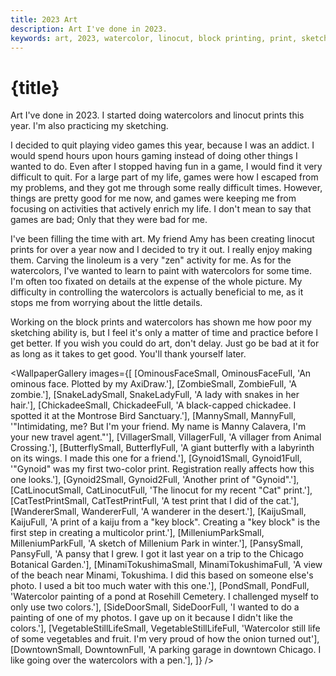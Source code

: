 ```yaml
---
title: 2023 Art
description: Art I've done in 2023.
keywords: art, 2023, watercolor, linocut, block printing, print, sketch
---
```


<script>
  import ChickadeeSmall from '$lib/assets/images/art/2023/Black-capped chickadee.png?w=650&imagetools';
  import PansySmall from '$lib/assets/images/art/2023/Botanical Garden Pansy.png?w=650&imagetools';
  import CatLinocutSmall from '$lib/assets/images/art/2023/Cat linocut.png?w=650&imagetools';
  import CatTestPrintSmall from '$lib/assets/images/art/2023/Cat linocut test print.png?w=650&imagetools';
  import PondSmall from '$lib/assets/images/art/2023/Cemetery pond.png?w=650&imagetools';
  import WandererSmall from '$lib/assets/images/art/2023/Desert wanderer.png?w=650&imagetools';
  import DowntownSmall from '$lib/assets/images/art/2023/Downtown paking garage.png?w=650&imagetools';
  import Gynoid1Small from '$lib/assets/images/art/2023/Gynoid (1).png?w=650&imagetools';
  import Gynoid2Small from '$lib/assets/images/art/2023/Gynoid (2).png?w=650&imagetools';
  import KaijuSmall from '$lib/assets/images/art/2023/Kaiju.png?w=650&imagetools';
  import ButterflySmall from '$lib/assets/images/art/2023/Labyrinthine Butterfly.png?w=650&imagetools';
  import MannySmall from '$lib/assets/images/art/2023/Manny.png?w=650&imagetools';
  import MilleniumParkSmall from '$lib/assets/images/art/2023/Millenium park in winter.png?w=650&imagetools';
  import MinamiTokushimaSmall from '$lib/assets/images/art/2023/Minami, tokushima beach.png?w=650&imagetools';
  import OminousFaceSmall from '$lib/assets/images/art/2023/Ominous Face.png?w=650&imagetools';
  import SideDoorSmall from '$lib/assets/images/art/2023/Side door, night.png?w=650&imagetools';
  import SnakeLadySmall from '$lib/assets/images/art/2023/Snake Lady.png?w=650&imagetools';
  import VegetableStillLifeSmall from '$lib/assets/images/art/2023/Still Life - onion garlic tomato and apples.png?w=650&imagetools';
  import VillagerSmall from '$lib/assets/images/art/2023/Villager.png?w=650&imagetools';
  import ZombieSmall from '$lib/assets/images/art/2023/Zombie.png?w=650&imagetools';

  import ChickadeeFull from '$lib/assets/images/art/2023/Black-capped chickadee.png';
  import PansyFull from '$lib/assets/images/art/2023/Botanical Garden Pansy.png';
  import CatLinocutFull from '$lib/assets/images/art/2023/Cat linocut.png';
  import CatTestPrintFull from '$lib/assets/images/art/2023/Cat linocut test print.png';
  import PondFull from '$lib/assets/images/art/2023/Cemetery pond.png';
  import WandererFull from '$lib/assets/images/art/2023/Desert wanderer.png';
  import DowntownFull from '$lib/assets/images/art/2023/Downtown paking garage.png';
  import Gynoid1Full from '$lib/assets/images/art/2023/Gynoid (1).png';
  import Gynoid2Full from '$lib/assets/images/art/2023/Gynoid (2).png';
  import KaijuFull from '$lib/assets/images/art/2023/Kaiju.png';
  import ButterflyFull from '$lib/assets/images/art/2023/Labyrinthine Butterfly.png';
  import MannyFull from '$lib/assets/images/art/2023/Manny.png';
  import MilleniumParkFull from '$lib/assets/images/art/2023/Millenium park in winter.png';
  import MinamiTokushimaFull from '$lib/assets/images/art/2023/Minami, tokushima beach.png';
  import OminousFaceFull from '$lib/assets/images/art/2023/Ominous Face.png';
  import SideDoorFull from '$lib/assets/images/art/2023/Side door, night.png';
  import SnakeLadyFull from '$lib/assets/images/art/2023/Snake Lady.png';
  import VegetableStillLifeFull from '$lib/assets/images/art/2023/Still Life - onion garlic tomato and apples.png';
  import VillagerFull from '$lib/assets/images/art/2023/Villager.png';
  import ZombieFull from '$lib/assets/images/art/2023/Zombie.png';

  import WallpaperGallery from '$lib/components/WallpaperGallery.svelte';
</script>

# {title}

Art I've done in 2023. I started doing watercolors and linocut prints this year. I'm also practicing my sketching.

I decided to quit playing video games this year, because I was an addict. I would spend hours upon hours gaming instead of doing other things I wanted to do. Even after I stopped having fun in a game, I would find it very difficult to quit. For a large part of my life, games were how I escaped from my problems, and they got me through some really difficult times. However, things are pretty good for me now, and games were keeping me from focusing on activities that actively enrich my life. I don't mean to say that games are bad; Only that they were bad for me.

I've been filling the time with art. My friend Amy has been creating linocut prints for over a year now and I decided to try it out. I really enjoy making them. Carving the linoleum is a very "zen" activity for me. As for the watercolors, I've wanted to learn to paint with watercolors for some time. I'm often too fixated on details at the expense of the whole picture. My difficulty in controlling the watercolors is actually beneficial to me, as it stops me from worrying about the little details.

Working on the block prints and watercolors has shown me how poor my sketching ability is, but I feel it's only a matter of time and practice before I get better. If you wish you could do art, don't delay. Just go be bad at it for as long as it takes to get good. You'll thank yourself later.

<WallpaperGallery
  images={[
    [OminousFaceSmall, OminousFaceFull, 'An ominous face. Plotted by my AxiDraw.'],
    [ZombieSmall, ZombieFull, 'A zombie.'],
    [SnakeLadySmall, SnakeLadyFull, 'A lady with snakes in her hair.'],
    [ChickadeeSmall, ChickadeeFull, 'A black-capped chickadee. I spotted it at the Montrose Bird Sanctuary.'],
    [MannySmall, MannyFull, '"Intimidating, me? But I\'m your friend. My name is Manny Calavera, I\'m your new travel agent."'],
    [VillagerSmall, VillagerFull, 'A villager from Animal Crossing.'],
    [ButterflySmall, ButterflyFull, 'A giant butterfly with a labyrinth on its wings. I made this one for a friend.'],
    [Gynoid1Small, Gynoid1Full, '"Gynoid" was my first two-color print. Registration really affects how this one looks.'],
    [Gynoid2Small, Gynoid2Full, 'Another print of "Gynoid".'],
    [CatLinocutSmall, CatLinocutFull, 'The linocut for my recent "Cat" print.'],
    [CatTestPrintSmall, CatTestPrintFull, 'A test print that I did of the cat.'],
    [WandererSmall, WandererFull, 'A wanderer in the desert.'],
    [KaijuSmall, KaijuFull, 'A print of a kaiju from a "key block". Creating a "key block" is the first step in creating a multicolor print.'],
    [MilleniumParkSmall, MilleniumParkFull, 'A sketch of Millenium Park in winter.'],
    [PansySmall, PansyFull, 'A pansy that I grew. I got it last year on a trip to the Chicago Botanical Garden.'],
    [MinamiTokushimaSmall, MinamiTokushimaFull, 'A view of the beach near Minami, Tokushima. I did this based on someone else\'s photo. I used a bit too much water with this one.'],
    [PondSmall, PondFull, 'Watercolor painting of a pond at Rosehill Cemetery. I challenged myself to only use two colors.'],
    [SideDoorSmall, SideDoorFull, 'I wanted to do a painting of one of my photos. I gave up on it because I didn\'t like the colors.'],
    [VegetableStillLifeSmall, VegetableStillLifeFull, 'Watercolor still life of some vegetables and fruit. I\'m very proud of how the onion turned out'],
    [DowntownSmall, DowntownFull, 'A parking garage in downtown Chicago. I like going over the watercolors with a pen.'],
  ]}
/>
